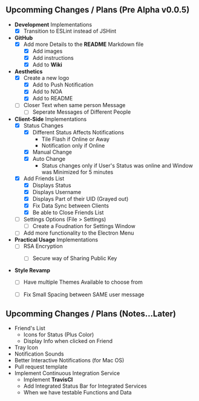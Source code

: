 ## Upcomming Changes / Plans (Pre Alpha v0.0.5)

- **Development** Implementations
    - [x] Transition to ESLint instead of JSHint

- **GitHub**
    - [x] Add more Details to the **README** Markdown file
        - [x] Add images
        - [x] Add instructions
        - [x] Add to **Wiki**

- **Aesthetics**
    - [x] Create a new logo
        - [x] Add to Push Notification
        - [x] Add to NOA
        - [x] Add to README
    - [ ] Closer Text when same person Message
        - [ ] Seperate Messages of Different People

- **Client-Side** Implementations
    - [x] Status Changes
        - [x] Different Status Affects Notifications
            - Tile Flash if Online or Away
            - Notification only if Online
        - [x] Manual Change
        - [x] Auto Change
            - Status changes only if User's Status was online and Window was Minimized for 5 minutes
    - [x] Add Friends List
        - [x] Displays Status
        - [x] Displays Username
        - [x] Displays Part of their UID (Grayed out)
        - [x] Fix Data Sync between Clients
        - [x] Be able to Close Friends List
    - [ ] Settings Options (File > Settings)
        - [ ] Create a Foudnation for Settings Window
    - [ ] Add more functionality to the Electron Menu

- **Practical Usage** Implementations
    - [ ] RSA Encryption
        - [ ] Secure way of Sharing Public Key



- **Style Revamp**
    - [ ] Have multiple Themes Available to choose from
    - [ ] Fix Small Spacing between SAME user message



## Upcomming Changes / Plans (Notes...Later)
- Friend's List
    - Icons for Status (Plus Color)
    - Display Info when clicked on Friend
- Tray Icon
- Notification Sounds
- Better Interactive Notifications (for Mac OS)
- Pull request template
- Implement Continuous Integration Service
    - Implement **TravisCI**
    - Add Integrated Status Bar for Integrated Services
    - When we have testable Functions and Data